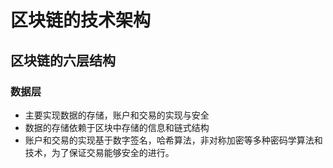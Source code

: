# 区块链的技术架构
## 区块链的六层结构

### 数据层
* 主要实现数据的存储，账户和交易的实现与安全
* 数据的存储依赖于区块中存储的信息和链式结构
* 账户和交易的实现基于数字签名，哈希算法，非对称加密等多种密码学算法和技术，为了保证交易能够安全的进行。